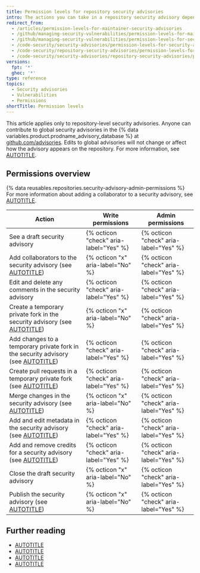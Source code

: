 ```yaml
---
title: Permission levels for repository security advisories
intro: The actions you can take in a repository security advisory depend on whether you have admin or write permissions to the security advisory.
redirect_from:
  - /articles/permission-levels-for-maintainer-security-advisories
  - /github/managing-security-vulnerabilities/permission-levels-for-maintainer-security-advisories
  - /github/managing-security-vulnerabilities/permission-levels-for-security-advisories
  - /code-security/security-advisories/permission-levels-for-security-advisories
  - /code-security/repository-security-advisories/permission-levels-for-repository-security-advisories
  - /code-security/security-advisories/repository-security-advisories/permission-levels-for-repository-security-advisories
versions:
  fpt: '*'
  ghec: '*'
type: reference
topics:
  - Security advisories
  - Vulnerabilities
  - Permissions
shortTitle: Permission levels
---
```

This article applies only to repository-level security advisories. Anyone can contribute to global security advisories in the {% data variables.product.prodname_advisory_database %} at [github.com/advisories](https://github.com/advisories). Edits to global advisories will not change or affect how the advisory appears on the repository. For more information, see [AUTOTITLE](/code-security/security-advisories/working-with-global-security-advisories-from-the-github-advisory-database/editing-security-advisories-in-the-github-advisory-database).

## Permissions overview

{% data reusables.repositories.security-advisory-admin-permissions %} For more information about adding a collaborator to a security advisory, see [AUTOTITLE](/code-security/security-advisories/working-with-repository-security-advisories/adding-a-collaborator-to-a-repository-security-advisory).

Action | Write permissions | Admin permissions |
------ | ----------------- | ----------------- |
See a draft security advisory | {% octicon "check" aria-label="Yes" %}  | {% octicon "check" aria-label="Yes" %}  |
Add collaborators to the security advisory (see [AUTOTITLE](/code-security/security-advisories/working-with-repository-security-advisories/adding-a-collaborator-to-a-repository-security-advisory)) | {% octicon "x" aria-label="No" %} | {% octicon "check" aria-label="Yes" %}  |
Edit and delete any comments in the security advisory | {% octicon "check" aria-label="Yes" %}  | {% octicon "check" aria-label="Yes" %}  |
Create a temporary private fork in the security advisory (see [AUTOTITLE](/code-security/security-advisories/working-with-repository-security-advisories/collaborating-in-a-temporary-private-fork-to-resolve-a-repository-security-vulnerability)) | {% octicon "x" aria-label="No" %} | {% octicon "check" aria-label="Yes" %}  |
Add changes to a temporary private fork in the security advisory (see [AUTOTITLE](/code-security/security-advisories/working-with-repository-security-advisories/collaborating-in-a-temporary-private-fork-to-resolve-a-repository-security-vulnerability)) | {% octicon "check" aria-label="Yes" %}  | {% octicon "check" aria-label="Yes" %}  |
Create pull requests in a temporary private fork (see [AUTOTITLE](/code-security/security-advisories/working-with-repository-security-advisories/collaborating-in-a-temporary-private-fork-to-resolve-a-repository-security-vulnerability)) | {% octicon "check" aria-label="Yes" %}  | {% octicon "check" aria-label="Yes" %}  |
Merge changes in the security advisory (see [AUTOTITLE](/code-security/security-advisories/working-with-repository-security-advisories/collaborating-in-a-temporary-private-fork-to-resolve-a-repository-security-vulnerability)) | {% octicon "x" aria-label="No" %} | {% octicon "check" aria-label="Yes" %}  |
Add and edit metadata in the security advisory (see [AUTOTITLE](/code-security/security-advisories/working-with-repository-security-advisories/publishing-a-repository-security-advisory)) | {% octicon "check" aria-label="Yes" %}  | {% octicon "check" aria-label="Yes" %}  |
Add and remove credits for a security advisory (see [AUTOTITLE](/code-security/security-advisories/working-with-repository-security-advisories/editing-a-repository-security-advisory)) | {% octicon "check" aria-label="Yes" %}  | {% octicon "check" aria-label="Yes" %}  |
Close the draft security advisory | {% octicon "x" aria-label="No" %} | {% octicon "check" aria-label="Yes" %}  |
Publish the security advisory (see [AUTOTITLE](/code-security/security-advisories/working-with-repository-security-advisories/publishing-a-repository-security-advisory)) | {% octicon "x" aria-label="No" %} | {% octicon "check" aria-label="Yes" %}  |

## Further reading

* [AUTOTITLE](/code-security/security-advisories/working-with-repository-security-advisories/adding-a-collaborator-to-a-repository-security-advisory)
* [AUTOTITLE](/code-security/security-advisories/working-with-repository-security-advisories/collaborating-in-a-temporary-private-fork-to-resolve-a-repository-security-vulnerability)
* [AUTOTITLE](/code-security/security-advisories/working-with-repository-security-advisories/removing-a-collaborator-from-a-repository-security-advisory)
* [AUTOTITLE](/code-security/security-advisories/working-with-repository-security-advisories/deleting-a-repository-security-advisory)
